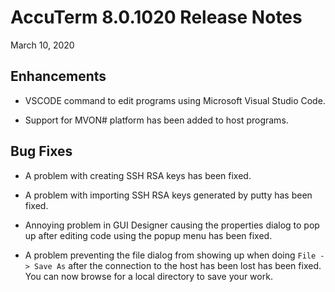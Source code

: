 # AccuTerm 8.0.1020 Release Notes

<PageHeader />

March 10, 2020

## Enhancements

* VSCODE command to edit programs using Microsoft Visual Studio Code.

* Support for MVON# platform has been added to host programs.

## Bug Fixes

* A problem with creating SSH RSA keys has been fixed.

* A problem with importing SSH RSA keys generated by putty has been fixed.

* Annoying problem in GUI Designer causing the properties dialog to pop up after editing code using the popup menu has been fixed.

* A problem preventing the file dialog from showing up when doing `File -> Save As` after the connection to the host has been lost has been fixed. You can now browse for a local directory to save your work.

<PageFooter />
